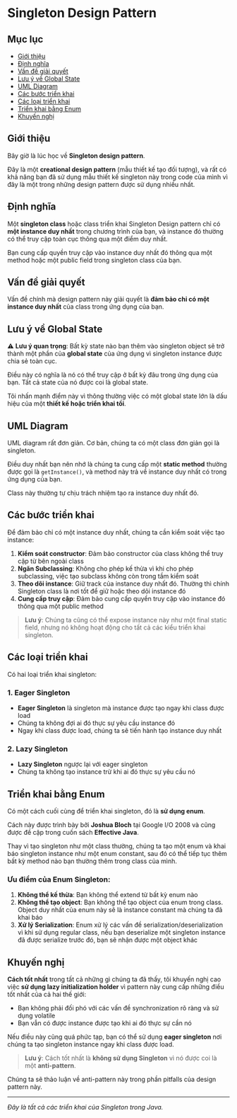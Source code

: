 # Singleton Design Pattern

## Mục lục

-   [Giới thiệu](#giới-thiệu)
-   [Định nghĩa](#định-nghĩa)
-   [Vấn đề giải quyết](#vấn-đề-giải-quyết)
-   [Lưu ý về Global State](#lưu-ý-về-global-state)
-   [UML Diagram](#uml-diagram)
-   [Các bước triển khai](#các-bước-triển-khai)
-   [Các loại triển khai](#các-loại-triển-khai)
-   [Triển khai bằng Enum](#triển-khai-bằng-enum)
-   [Khuyến nghị](#khuyến-nghị)

## Giới thiệu

Bây giờ là lúc học về **Singleton design pattern**.

Đây là một **creational design pattern** (mẫu thiết kế tạo đối tượng), và rất có khả năng bạn đã sử dụng mẫu thiết kế singleton này trong code của mình vì đây là một trong những design pattern được sử dụng nhiều nhất.

## Định nghĩa

Một **singleton class** hoặc class triển khai Singleton Design pattern chỉ có **một instance duy nhất** trong chương trình của bạn, và instance đó thường có thể truy cập toàn cục thông qua một điểm duy nhất.

Bạn cung cấp quyền truy cập vào instance duy nhất đó thông qua một method hoặc một public field trong singleton class của bạn.

## Vấn đề giải quyết

Vấn đề chính mà design pattern này giải quyết là **đảm bảo chỉ có một instance duy nhất** của class trong ứng dụng của bạn.

## Lưu ý về Global State

⚠️ **Lưu ý quan trọng**: Bất kỳ state nào bạn thêm vào singleton object sẽ trở thành một phần của **global state** của ứng dụng vì singleton instance được chia sẻ toàn cục.

Điều này có nghĩa là nó có thể truy cập ở bất kỳ đâu trong ứng dụng của bạn. Tất cả state của nó được coi là global state.

Tôi nhấn mạnh điểm này vì thông thường việc có một global state lớn là dấu hiệu của một **thiết kế hoặc triển khai tồi**.

## UML Diagram

UML diagram rất đơn giản. Cơ bản, chúng ta có một class đơn giản gọi là singleton.

Điều duy nhất bạn nên nhớ là chúng ta cung cấp một **static method** thường được gọi là `getInstance()`, và method này trả về instance duy nhất có trong ứng dụng của bạn.

Class này thường tự chịu trách nhiệm tạo ra instance duy nhất đó.

## Các bước triển khai

Để đảm bảo chỉ có một instance duy nhất, chúng ta cần kiểm soát việc tạo instance:

1. **Kiểm soát constructor**: Đảm bảo constructor của class không thể truy cập từ bên ngoài class
2. **Ngăn Subclassing**: Không cho phép kế thừa vì khi cho phép subclassing, việc tạo subclass không còn trong tầm kiểm soát
3. **Theo dõi instance**: Giữ track của instance duy nhất đó. Thường thì chính Singleton class là nơi tốt để giữ hoặc theo dõi instance đó
4. **Cung cấp truy cập**: Đảm bảo cung cấp quyền truy cập vào instance đó thông qua một public method

> **Lưu ý**: Chúng ta cũng có thể expose instance này như một final static field, nhưng nó không hoạt động cho tất cả các kiểu triển khai singleton.

## Các loại triển khai

Có hai loại triển khai singleton:

### 1. Eager Singleton

-   **Eager Singleton** là singleton mà instance được tạo ngay khi class được load
-   Chúng ta không đợi ai đó thực sự yêu cầu instance đó
-   Ngay khi class được load, chúng ta sẽ tiến hành tạo instance duy nhất

### 2. Lazy Singleton

-   **Lazy Singleton** ngược lại với eager singleton
-   Chúng ta không tạo instance trừ khi ai đó thực sự yêu cầu nó

## Triển khai bằng Enum

Có một cách cuối cùng để triển khai singleton, đó là **sử dụng enum**.

Cách này được trình bày bởi **Joshua Bloch** tại Google I/O 2008 và cũng được đề cập trong cuốn sách **Effective Java**.

Thay vì tạo singleton như một class thường, chúng ta tạo một enum và khai báo singleton instance như một enum constant, sau đó có thể tiếp tục thêm bất kỳ method nào bạn thường thêm trong class của mình.

### Ưu điểm của Enum Singleton:

1. **Không thể kế thừa**: Bạn không thể extend từ bất kỳ enum nào
2. **Không thể tạo object**: Bạn không thể tạo object của enum trong class. Object duy nhất của enum này sẽ là instance constant mà chúng ta đã khai báo
3. **Xử lý Serialization**: Enum xử lý các vấn đề serialization/deserialization vì khi sử dụng regular class, nếu bạn deserialize một singleton instance đã được serialize trước đó, bạn sẽ nhận được một object khác

## Khuyến nghị

**Cách tốt nhất** trong tất cả những gì chúng ta đã thấy, tôi khuyến nghị cao việc **sử dụng lazy initialization holder** vì pattern này cung cấp những điều tốt nhất của cả hai thế giới:

-   Bạn không phải đối phó với các vấn đề synchronization rõ ràng và sử dụng volatile
-   Bạn vẫn có được instance được tạo khi ai đó thực sự cần nó

Nếu điều này cũng quá phức tạp, bạn có thể sử dụng **eager singleton** nơi chúng ta tạo singleton instance ngay khi class được load.

> **Lưu ý**: Cách tốt nhất là **không sử dụng Singleton** vì nó được coi là một **anti-pattern**.

Chúng ta sẽ thảo luận về anti-pattern này trong phần pitfalls của design pattern này.

---

_Đây là tất cả các triển khai của Singleton trong Java._
